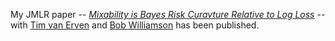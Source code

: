 My JMLR paper -- _[Mixability is Bayes Risk Curavture Relative to Log Loss](http://jmlr.csail.mit.edu/papers/v13/vanerven12a.html)_ -- with [Tim van Erven](http://www.timvanerven.nl/) and [Bob Williamson](http://users.cecs.anu.edu.au/~williams/) has been published.
